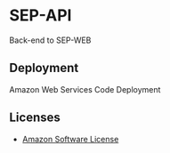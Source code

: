 # SEP-API
Back-end to SEP-WEB

## Deployment
Amazon Web Services Code Deployment

## Licenses
* [Amazon Software License](https://aws.amazon.com/asl/)
